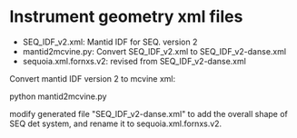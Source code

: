 # Instrument geometry xml files

* SEQ_IDF_v2.xml: Mantid IDF for SEQ. version 2
* mantid2mcvine.py: Convert SEQ_IDF_v2.xml to SEQ_IDF_v2-danse.xml
* sequoia.xml.fornxs.v2: revised from SEQ_IDF_v2-danse.xml

Convert mantid IDF version 2 to mcvine xml:

  python mantid2mcvine.py

modify generated file "SEQ_IDF_v2-danse.xml" to add the overall shape of SEQ det system,
and rename it to sequoia.xml.fornxs.v2.